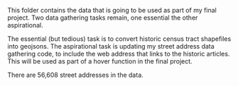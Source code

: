 This folder contains the data that is going to be used as part of my final project. Two data gathering tasks remain, one essential the other aspirational.

The essential (but tedious) task is to convert historic census tract shapefiles into geojsons.
The aspirational task is updating my street address data gathering code, to include the web address that links to the historic articles. This will be used as part of a hover function in the final project.

There are 56,608 street addresses in the data.
